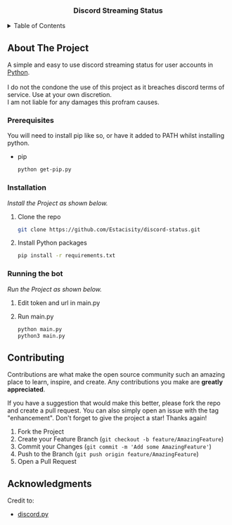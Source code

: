 <a name="readme-top"></a>



  <h3 align="center">Discord Streaming Status</h3>




<!-- TABLE OF CONTENTS -->
<details>
  <summary>Table of Contents</summary>
  <ol>
    <li>
      <a href="#about-the-project">About The Project</a>
    </li>
    <li>
      <a href="#getting-started">Getting Started</a>
      <ul>
        <li><a href="#prerequisites">Prerequisites</a></li>
        <li><a href="#installation">Installation</a></li>
      </ul>
    </li>
    <li><a href="#contributing">Contributing</a></li>
    <li><a href="#acknowledgments">Acknowledgments</a></li>
  </ol>
</details>



<!-- ABOUT THE PROJECT -->
## About The Project

<p>A simple and easy to use discord streaming status for user accounts in<a href="https://python.org"> Python</a>.
<br>
<br> I do not the condone the use of this project as it breaches discord terms of service. Use at your own discretion.
<br> I am not liable for any damages this profram causes.
</p>


<!-- GETTING STARTED -->

### Prerequisites

You will need to install pip like so, or have it added to PATH whilst installing python.
* pip
  ```sh
  python get-pip.py
  ```

### Installation

_Install the Project as shown below._

1. Clone the repo
   ```sh
   git clone https://github.com/Estacisity/discord-status.git
   ```
3. Install Python packages
   ```sh
   pip install -r requirements.txt
   ```


### Running the bot

_Run the Project as shown below._

 1. Edit token and url in main.py 

 2. Run main.py
    ```sh
    python main.py
    python3 main.py
    ```



<!-- CONTRIBUTING -->
## Contributing

Contributions are what make the open source community such an amazing place to learn, inspire, and create. Any contributions you make are **greatly appreciated**.

If you have a suggestion that would make this better, please fork the repo and create a pull request. You can also simply open an issue with the tag "enhancement".
Don't forget to give the project a star! Thanks again!

1. Fork the Project
2. Create your Feature Branch (`git checkout -b feature/AmazingFeature`)
3. Commit your Changes (`git commit -m 'Add some AmazingFeature'`)
4. Push to the Branch (`git push origin feature/AmazingFeature`)
5. Open a Pull Request





<!-- ACKNOWLEDGMENTS -->
## Acknowledgments

Credit to:

* [discord.py ](https://github.com/Rapptz/discord.py)
